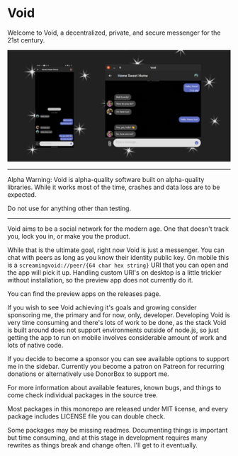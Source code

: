# Void

Welcome to Void, a decentralized, private, and secure
messenger for the 21st century.

![Void apps running on Android and Linux](./scr/preview.png)

-----
Alpha Warning: Void is alpha-quality software built on
alpha-quality libraries. While it works most of the time,
crashes and data loss are to be expected.

Do not use for anything other than testing.

------

Void aims to be a social network for the modern age.
One that doesn't track you, lock you in, or make you
the product.

While that is the ultimate goal, right now Void is just
a messenger. You can chat with peers as long as you
know their identity public key. On mobile this is
a `screamingvoid://peer/{64 char hex string}` URI
that you can open and the app will pick it up.
Handling custom URI's on desktop is a little trickier
without installation, so the preview app does not
currently do it.

You can find the preview apps on the releases page.

If you wish to see Void achieving it's goals and
growing consider sponsoring me, the primary and for
now, only, developer. Developing Void is very time consuming and there's lots of work to be done, as
the stack Void is built around does not support
environments outside of node.js, so just getting
the app to run on mobile involves considerable amount
of work and lots of native code.

If you decide to become a sponsor you can see available
options to support me in the sidebar. Currently you
become a patron on Patreon for recurring donations or
alternatively use DonorBox to support me.

For more information about available features, known
bugs, and things to come check individual packages in
the source tree.

Most packages in this monorepo are released under MIT
license, and every package includes LICENSE file you
can double check.

Some packages may be missing readmes. Documenting
things is important but time consuming, and at this
stage in development requires many rewrites as things
break and change often. I'll get to it eventually.
